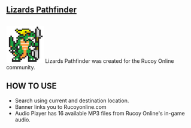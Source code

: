 ## [Lizards Pathfinder](https://na-hikari.github.io/Lizards-Pathfinder/)
##
![alt text](./images/General_Krinok.gif)
Lizards Pathfinder was created for the Rucoy Online community.

>

## HOW TO USE
* Search using current and destination location.
* Banner links you to Rucoyonline.com
* Audio Player has 16 available MP3 files from Rucoy Online's in-game audio.